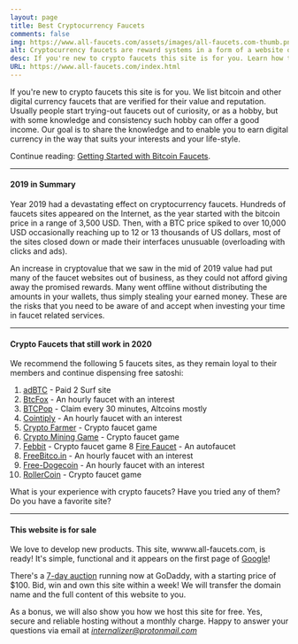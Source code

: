 ```yaml
---
layout: page
title: Best Cryptocurrency Faucets
comments: false
img: https://www.all-faucets.com/assets/images/all-faucets.com-thumb.png
alt: Cryptocurrency faucets are reward systems in a form of a website or an app that dispense free coins.
desc: If you're new to crypto faucets this site is for you. Learn how to maximize the value of your time and effort while claiming from free bitcoin faucet sites.
URL: https://www.all-faucets.com/index.html
---
```

<link rel="stylesheet" href="https://cdnjs.cloudflare.com/ajax/libs/normalize/5.0.0/normalize.min.css">

If you're new to crypto faucets this site is for you. We list bitcoin and other digital currency faucets that are verified for their value and reputation. Usually people start trying-out faucets out of curiosity, or as a hobby, but with some knowledge and consistency such hobby can offer a good income. Our goal is to share the knowledge and to enable you to earn digital currency in the way that suits your interests and your life-style.

Continue reading: <a href="https://www.all-faucets.com/daily/2019/12/12/index.html">Getting Started with Bitcoin Faucets</a>.

---
#### 2019 in Summary

Year 2019 had a devastating effect on cryptocurrency faucets. Hundreds of faucets sites appeared on the Internet, as the year started with the bitcoin price in a range of 3,500 USD. Then, with a BTC price spiked to over 10,000 USD occasionally reaching up to 12 or 13 thousands of US dollars, most of the sites closed down or made their interfaces unusuable (overloading with clicks and ads).

An increase in cryptovalue that we saw in the mid of 2019 value had put many of the faucet websites out of business, as they could not afford giving away the promised rewards. Many went offline without distributing the amounts in your wallets, thus simply stealing your earned money. These are the risks that you need to be aware of and accept when investing your time in faucet related services.

---
#### Crypto Faucets that still work in 2020

We recommend the following 5 faucets sites, as they remain loyal to their members and continue dispensing free satoshi:

1. <a href="http://bit.ly/www-adbtc" target="_blank">adBTC</a> - Paid 2 Surf site
2. <a href="http://bit.ly/www-btcfox" target="_blank">BtcFox</a> - An hourly faucet with an interest
3. <a href="http://bit.ly/www-btcpop" target="_blank">BTCPop</a> - Claim every 30 minutes, Altcoins mostly
4. <a href="http://bit.ly/www-cointiply" target="_blank">Cointiply</a> - An hourly faucet with an interest
5. <a href="http://bit.ly/www-cryptofarmer" target="_blank">Crypto Farmer</a> - Crypto faucet game
6. <a href="http://bit.ly/www-cryptomininggame" target="_blank">Crypto Mining Game</a> - Crypto faucet game
7. <a href="http://bit.ly/www-febbit" target="_blank">Febbit</a> - Crypto faucet game
8 <a href="http://bit.ly/www-firefaucet" target="_blank">Fire Faucet</a> - An autofaucet
9. <a href="http://bit.ly/www-freebitcoin" target="_blank">FreeBitco.in</a> - An hourly faucet with an interest
10. <a href="http://bit.ly/www-free-dogecoin" target="_blank">Free-Dogecoin</a> - An hourly faucet with an interest
11. <a href="http://bit.ly/www-rollercoin" target="_blank">RollerCoin</a> - Crypto faucet game

What is your experience with crypto faucets? Have you tried any of them? Do you have a favorite site?

<div id="commento"></div>
<script src="https://cdn.commento.io/js/commento.js"></script>

---
#### This website is for sale

We love to develop new products. This site, wwww.all-faucets.com, is ready! It's simple, functional and it appears on the first page of <a href="https://www.google.com/search?q=best+cryptocurrency+faucets&oq=best&aqs=chrome.0.69i59j69i57j69i59j69i61l2j69i60j69i65l2.1070j0j7&sourceid=chrome&ie=UTF-8" target="_blank">Google</a>!

There's a <a href="https://uk.auctions.godaddy.com/trpItemListing.aspx?&miid=309518444" target="_blank">7-day auction</a> running now at GoDaddy, with a starting price of $100. Bid, win and own this site within a week! We will transfer the domain name and the full content of this website to you.

As a bonus, we will also show you how we host this site for free. Yes, secure and reliable hosting without a monthly charge. Happy to answer your questions via email at <i>internalizer@protonmail.com</i>
